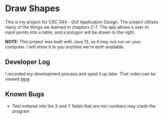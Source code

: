 # Draw Shapes

This is my project for CSC 344 - GUI Application Design. The project
utilizes many of the things we learned in chapters 2-7. The app
allows a user to input points into a table, and a polygon will be
drawn to the right.

**NOTE:** This project was built with Java 13, so it may not run on
your computer. I will show it to you anytime we're both available.

## Developer Log

I recorded my development process and sped it up later. That video
can be viewed [here](https://youtu.be/Fjo_KaTi-Kk)

## Known Bugs

* Text entered into the X and Y fields that are not numbers
may crash the program